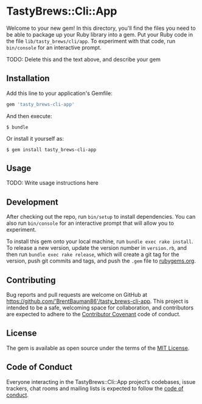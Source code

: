 # TastyBrews::Cli::App

Welcome to your new gem! In this directory, you'll find the files you need to be able to package up your Ruby library into a gem. Put your Ruby code in the file `lib/tasty_brews/cli/app`. To experiment with that code, run `bin/console` for an interactive prompt.

TODO: Delete this and the text above, and describe your gem

## Installation

Add this line to your application's Gemfile:

```ruby
gem 'tasty_brews-cli-app'
```

And then execute:

    $ bundle

Or install it yourself as:

    $ gem install tasty_brews-cli-app

## Usage

TODO: Write usage instructions here

## Development

After checking out the repo, run `bin/setup` to install dependencies. You can also run `bin/console` for an interactive prompt that will allow you to experiment.

To install this gem onto your local machine, run `bundle exec rake install`. To release a new version, update the version number in `version.rb`, and then run `bundle exec rake release`, which will create a git tag for the version, push git commits and tags, and push the `.gem` file to [rubygems.org](https://rubygems.org).

## Contributing

Bug reports and pull requests are welcome on GitHub at https://github.com/'BrentBauman86'/tasty_brews-cli-app. This project is intended to be a safe, welcoming space for collaboration, and contributors are expected to adhere to the [Contributor Covenant](http://contributor-covenant.org) code of conduct.

## License

The gem is available as open source under the terms of the [MIT License](https://opensource.org/licenses/MIT).

## Code of Conduct

Everyone interacting in the TastyBrews::Cli::App project’s codebases, issue trackers, chat rooms and mailing lists is expected to follow the [code of conduct](https://github.com/'BrentBauman86'/tasty_brews-cli-app/blob/master/CODE_OF_CONDUCT.md).
